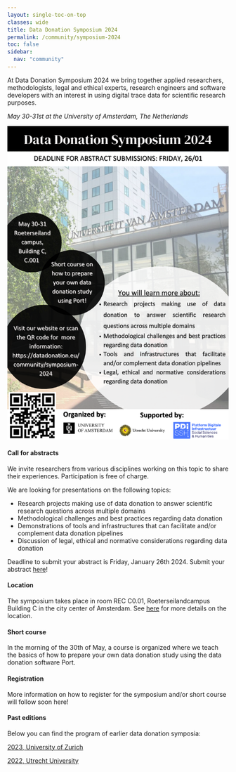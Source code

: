 ```yaml
---
layout: single-toc-on-top
classes: wide
title: Data Donation Symposium 2024
permalink: /community/symposium-2024
toc: false
sidebar:
  nav: "community"
---
```


At Data Donation Symposium 2024 we bring together applied researchers, methodologists, legal and ethical experts, research engineers and software developers with an interest in using digital trace data for scientific research purposes. 

*May 30-31st at the University of Amsterdam, The Netherlands* 

![](/assets/images/ddsymposium.png)

#### Call for abstracts

We invite researchers from various disciplines working on this topic to share their experiences. Participation is free of charge. 

We are looking for presentations on the following topics:

* Research projects making use of data donation to answer scientific research questions across multiple domains
* Methodological challenges and best practices regarding data donation
* Demonstrations of tools and infrastructures that can facilitate and/or complement data donation pipelines
* Discussion of legal, ethical and normative considerations regarding data donation

Deadline to submit your abstract is Friday, January 26th 2024. Submit your abstract [here](https://forms.uu.nl/universiteitutrecht-fsw/abstract-data-donation)!


#### Location

The symposium takes place in room REC C0.01, Roeterseilandcampus Building C in the city center of Amsterdam. See [here](https://www.uva.nl/en/shared-content/locaties/en/roeterseiland/rec-b-c-d-entrance-b-c.html) for more details on the location.

#### Short course

In the morning of the 30th of May, a course is organized where we teach the basics of how to prepare your own data donation study using the data donation software Port. 

#### Registration

More information on how to register for the symposium and/or short course will follow soon here! 

#### Past editions

Below you can find the program of earlier data donation symposia: 

[2023, University of Zurich](https://datadonation.uzh.ch/en/symposium-2023/) 

[2022, Utrecht University](https://hds.sites.uu.nl/2022/01/15/data-donation-day/) 
